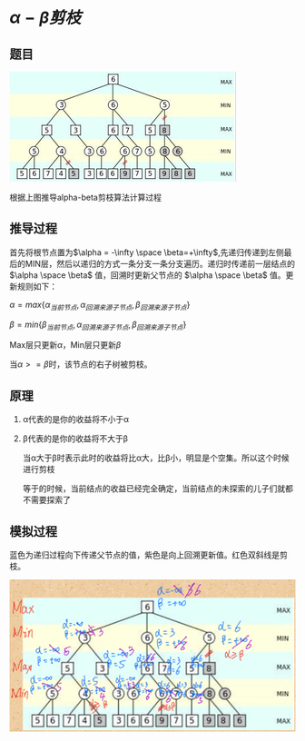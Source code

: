 # $\alpha - \beta 剪枝$

## 题目

 ![image-20221122205117019](alpha_beta剪枝/image-20221122205117019.png)

根据上图推导alpha-beta剪枝算法计算过程

## 推导过程

首先将根节点置为$\alpha = -\infty \space \beta=+\infty$,先递归传递到左侧最后的MIN层，然后以递归的方式一条分支一条分支遍历。递归时传递前一层结点的 $\alpha \space \beta$ 值，回溯时更新父节点的 $\alpha \space \beta$ 值。更新规则如下：

$\alpha=max{\{\alpha_{当前节点},\alpha_{回溯来源子节点},\beta_{回溯来源子节点}\}}$ 

$\beta = min{\{\beta_{当前节点},\alpha_{回溯来源子节点},\beta_{回溯来源子节点}\}}$

Max层只更新$\alpha$，Min层只更新$\beta$

当$\alpha >= \beta$时，该节点的右子树被剪枝。

## 原理

1. α代表的是你的收益将不小于α

2. β代表的是你的收益将不大于β

   当α大于β时表示此时的收益将比α大，比β小，明显是个空集。所以这个时候进行剪枝

   等于的时候，当前结点的收益已经完全确定，当前结点的未探索的儿子们就都不需要探索了

## 模拟过程

蓝色为递归过程向下传递父节点的值，紫色是向上回溯更新值。红色双斜线是剪枝。

![image-20220923214152993](alpha_beta剪枝/image-20220923214152993.png)